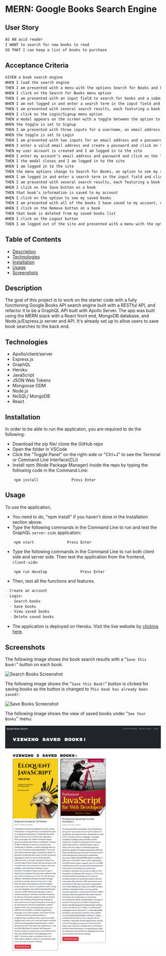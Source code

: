 # MERN: Google Books Search Engine

## User Story

```md
AS AN avid reader
I WANT to search for new books to read
SO THAT I can keep a list of books to purchase
```

## Acceptance Criteria

```md
GIVEN a book search engine
WHEN I load the search engine
THEN I am presented with a menu with the options Search for Books and Login/Signup and an input field to search for books and a submit button
WHEN I click on the Search for Books menu option
THEN I am presented with an input field to search for books and a submit button
WHEN I am not logged in and enter a search term in the input field and click the submit button
THEN I am presented with several search results, each featuring a book’s title, author, description, image, and a link to that book on the Google Books site
WHEN I click on the Login/Signup menu option
THEN a modal appears on the screen with a toggle between the option to log in or sign up
WHEN the toggle is set to Signup
THEN I am presented with three inputs for a username, an email address, and a password, and a signup button
WHEN the toggle is set to Login
THEN I am presented with two inputs for an email address and a password and login button
WHEN I enter a valid email address and create a password and click on the signup button
THEN my user account is created and I am logged in to the site
WHEN I enter my account’s email address and password and click on the login button
THEN I the modal closes and I am logged in to the site
WHEN I am logged in to the site
THEN the menu options change to Search for Books, an option to see my saved books, and Logout
WHEN I am logged in and enter a search term in the input field and click the submit button
THEN I am presented with several search results, each featuring a book’s title, author, description, image, and a link to that book on the Google Books site and a button to save a book to my account
WHEN I click on the Save button on a book
THEN that book’s information is saved to my account
WHEN I click on the option to see my saved books
THEN I am presented with all of the books I have saved to my account, each featuring the book’s title, author, description, image, and a link to that book on the Google Books site and a button to remove a book from my account
WHEN I click on the Remove button on a book
THEN that book is deleted from my saved books list
WHEN I click on the Logout button
THEN I am logged out of the site and presented with a menu with the options Search for Books and Login/Signup and an input field to search for books and a submit button
```

## Table of Contents

- [Description](#description)
- [Technologies](#technologies)
- [Installation](#installation)
- [Usage](#usage)
- [Screenshots](#screenshots)

## Description

The goal of this project is to work on the starter code with a fully functioning Google Books API search engine built with a RESTful API, and refactor it to be a GraphQL API built with Apollo Server. The app was built using the MERN stack with a React front end, MongoDB database, and Node.js/Express.js server and API. It's already set up to allow users to save book searches to the back end.

## Technologies

- Apollo/client/server
- Express.js
- GraphQL
- Heroku
- JavaScript
- JSON Web Tokens
- Mongoose ODM
- Node.js
- NoSQL/ MongoDB
- React

## Installation

In order to be able to run the applicaton, you are required to do the following:

- Download the zip file/ clone the GitHub repo
- Open the folder in VSCode
- Click the "Toggle Panel" on the right-side or "Ctrl+J" to see the Terminal or Command Line Interface(CLI)
- Install npm (Node Package Manager) inside the repo by typing the following code in the Command Line:

```
    npm install               Press Enter
```

## Usage

To use the application,

- You need to do, "npm install" if you haven't done in the Installation section above.
- Type the following commands in the Command Line to run and test the GraphQL `server-side` application:

```
    npm start               Press Enter
```

- Type the following commands in the Command Line to run both client side and server side. Then test the application from the frontend, `client-side`:

```
    npm run develop               Press Enter
```

- Then, test all the functions and features.

```md
- Create an account
- Login:
  - Search books
  - Save books
  - View saved books
  - Delete saved books
```

- The application is deployed on Heroku. Visit the live website by [clicking here](https://skhai77-book-search-68bcdb67366a.herokuapp.com/).

## Screenshots

The following image shows the book search results with a "`Save this Book!`" button on each book:

![Search Books Screenshot](./client/src/assets/screenshots/search-books.png)

The following image shows the "`Save this Book!`" button is clicked for saving books as the button is changed to `This book has already been saved!`:

![Save Books Screenshot](./client/src/assets/screenshots/save-books.png)

The following image shows the view of saved books under "`See Your Books`" menu:

![View Saved Books Screenshot](./client/src/assets/screenshots/view-saved-books.png)
